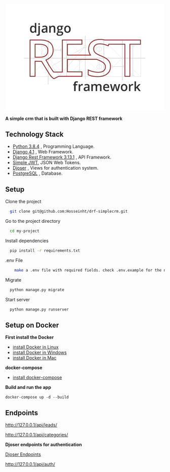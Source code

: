 ![Django Rest Framework](backend/static/django_rest_framework.png)

**A simple crm that is built with Django REST framework**

## Technology Stack

- [Python 3.8.4](https://www.python.org/) , Programming Language. [](https://img.shields.io/badge/python-3.9-red)
- [Django 4.1](https://docs.djangoproject.com/en/3.2/releases/3.2/) , Web Framework.
- [Django Rest Framework 3.13.1](https://www.django-rest-framework.org/) , API Framework.
- [Simple JWT](https://django-rest-framework-simplejwt.readthedocs.io/en/latest/), JSON Web Tokens.
- [Djoser](https://djoser.readthedocs.io/en/latest/introduction.html) , Views for authentication system.
- [PostgreSQL](https://www.postgresql.org/) , Database.

## Setup

Clone the project

```bash
  git clone git@github.com:Hosseinht/drf-simplecrm.git
```

Go to the project directory

```bash
  cd my-project
```

Install dependencies

```bash
  pip install -r requirements.txt
```

.env File

```bash
    make a .env file with required fields. check .env.example for the needed fields
```

Migrate

```bash
  python manage.py migrate
```

Start server

```bash
  python manage.py runserver
```

## Setup on Docker
**First install the Docker**
- [install Docker in Linux](https://docs.docker.com/engine/install/)
- [install Docker in Windows](https://docs.docker.com/desktop/windows/install/)
- [install Docker in Mac](https://docs.docker.com/desktop/mac/install/)

**docker-compose**
- [install docker-compose](https://docs.docker.com/compose/install/)

**Build and run the app**
```shell
docker-compose up -d --build
```

## Endpoints
http://127.0.0.1/api/leads/

http://127.0.0.1/api/categories/

**Djoser endpoints for authentication**

[Djoser Endpoints](https://djoser.readthedocs.io/en/latest/getting_started.html)

http://127.0.0.1/api/auth/

